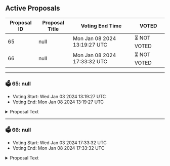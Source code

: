 ## Active Proposals

| Proposal ID | Proposal Title | Voting End Time | VOTED |
|-------------|----------------|-----------------|-------|
| 65 | null | Mon Jan 08 2024 13:19:27 UTC | ⏳ NOT VOTED |
| 66 | null | Mon Jan 08 2024 17:33:32 UTC | ⏳ NOT VOTED |

---

### 🗳 65: null
- Voting Start: Wed Jan 03 2024 13:19:27 UTC
- Voting End: Mon Jan 08 2024 13:19:27 UTC

<details>
<summary>Proposal Text</summary>
 
null
</details>

---

### 🗳 66: null
- Voting Start: Wed Jan 03 2024 17:33:32 UTC
- Voting End: Mon Jan 08 2024 17:33:32 UTC

<details>
<summary>Proposal Text</summary>
 
null
</details>
